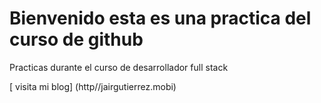 #  Bienvenido esta es una practica del curso de github
Practicas durante el curso de desarrollador full stack


[ visita mi blog] (http//jairgutierrez.mobi)
